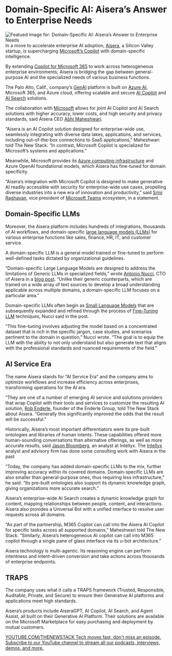 # Domain-Specific AI: Aisera’s Answer to Enterprise Needs
![Featued image for: Domain-Specific AI: Aisera’s Answer to Enterprise Needs](https://cdn.thenewstack.io/media/2024/09/62164c85-rodion-kutsaiev-wygrd0_ilse-unsplash-1-1024x640.jpg)
In a move to accelerate enterprise AI adoption, [Aisera](https://aisera.com/), a Silicon Valley startup, is supercharging [Microsoft’s Copilot](https://thenewstack.io/microsoft-copilot-for-azure-managing-cloud-ops-through-chat/) with domain-specific intelligence.

By extending [Copilot for Microsoft 365](https://www.microsoft.com/en-us/microsoft-365/enterprise/copilot-for-microsoft-365) to work across heterogeneous enterprise environments, Aisera is bridging the gap between general-purpose AI and the specialized needs of various business functions.

The Palo Alto, Calif., company’s [GenAI](https://thenewstack.io/generative-ai-in-2023-genai-tools-became-table-stakes/) platform is built on [Azure AI](https://thenewstack.io/generative-ai-cloud-services-aws-azure-or-google-cloud/), Microsoft 365, and Azure cloud, offering scalable and secure [AI Copilot](https://aisera.com/products/ai-copilot/) and [AI Search](https://aisera.com/products/ai-search/) solutions.

The collaboration with [Microsoft](https://news.microsoft.com/?utm_content=inline+mention) allows for joint AI Copilot and AI Search solutions with higher accuracy, lower costs, and high security and privacy standards, said Aisera CEO [Abhi Maheshwari](https://www.linkedin.com/in/abhi-maheshwari-3742b96/).

“Aisera is an AI Copilot solution designed for enterprise-wide use, seamlessly integrating with diverse data lakes, applications, and services, including out-of-the-box connections to SaaS applications,” Maheshwari told The New Stack. “In contrast, Microsoft Copilot is specialized for Microsoft’s systems and applications.”

Meanwhile, Microsoft provides its [Azure computing infrastructure](https://thenewstack.io/microsoft-linux-is-the-top-operating-system-on-azure-today/) and Azure OpenAI foundational models, which Aisera has fine-tuned for domain specificity.

“Aisera’s integration with Microsoft Copilot is designed to make generative AI readily accessible with security for enterprise-wide use cases, propelling diverse industries into a new era of innovation and productivity,” said [Srini Raghavan](https://www.linkedin.com/in/srini-raghavan/), vice president of [Microsoft Teams](https://thenewstack.io/best-of-breed-or-platform-first-microsoft-teams-gains-on-slack/) ecosystem, in a statement.

## Domain-Specific LLMs
Moreover, the Aisera platform includes hundreds of integrations, thousands of AI workflows, and domain-specific [large language models (LLMs)](https://thenewstack.io/llm/) for various enterprise functions like sales, finance, HR, IT, and customer service.

A domain-specific LLM is a general model trained or fine-tuned to perform well-defined tasks dictated by organizational guidelines.

“Domain-specific Large Language Models are designed to address the limitations of Generic LLMs in specialized fields,” wrote [Antonio Nucci](https://www.linkedin.com/in/antonio-nucci-phd-aa6b70116/), CTO of Aisera in a [blog post](https://aisera.com/blog/domain-specific-llm/). “Unlike their generic counterparts, which are trained on a wide array of text sources to develop a broad understanding applicable across multiple domains, a domain-specific LLM focuses on a particular area.”

Domain-specific LLMs often begin as [Small Language Models](https://aisera.com/blog/small-language-models/) that are subsequently expanded and refined through the process of [Fine-Tuning LLM](https://aisera.com/blog/fine-tuning-llms/) techniques, Nucci said in the post.

“This fine-tuning involves adjusting the model based on a concentrated dataset that is rich in the specific jargon, case studies, and scenarios pertinent to the domain in question,” Nucci wrote. “The goal is to equip the LLM with the ability to not only understand but also generate text that aligns with the professional standards and nuanced requirements of the field.”

## AI Service Era
The name Aisera stands for “AI Service Era” and the company aims to optimize workflows and increase efficiency across enterprises, transforming operations for the AI era.

“They are one of a number of emerging AI service and solutions providers that wrap Copilot with their tools and services to customize the resulting AI solution, [Rob Enderle](https://www.linkedin.com/in/rob-enderle-03729/), founder of the Enderle Group, told The New Stack about Aisera. “Generally this significantly improved the odds that the result will be successful.”

Historically, Aisera’s most important differentiators were its pre-built ontologies and libraries of human intents. These capabilities offered more human-sounding conversations than alternative offerings, as well as more accurate results, said [Jason Bloomberg](https://www.linkedin.com/in/jasonbloomberg/?originalSubdomain=nl), an analyst at Intellyx. The [Intellyx](https://intellyx.com/) analyst and advisory firm has done some consulting work with Aisera in the past

“Today, the company has added domain-specific LLMs to the mix, further improving accuracy within its covered domains. Domain-specific LLMs are also smaller than general-purpose ones, thus requiring less infrastructure,” he said. “Its pre-built ontologies also support its dynamic knowledge graph, giving organizations more accurate search.”

Aisera’s enterprise-wide AI Search creates a dynamic knowledge graph for content, mapping relationships between people, content, and interactions. Aisera also provides a Universal Bot with a unified interface to resolve user requests across all domains.

“As part of the partnership, M365 Copilot can call into the Aisera AI Copilot for specific tasks across all supported domains,” Maheshwari told The New Stack. “Similarly, Aisera’s heterogeneous AI copilot can call into M365 copilot through a single pane of glass interface via its u-bot architecture.”

Aisera technology is multi-agentic. Its reasoning engine can perform intentness and intent-driven conversion and take actions across thousands of enterprise endpoints.

## TRAPS
The company uses what it calls a TRAPS framework (Trusted, Responsible, Auditable, Private, and Secure) to ensure their Generative AI platforms and applications meet high standards.

Aisera’s products include AiseraGPT, AI Copilot, AI Search, and Agent Assist, all built on their Generative AI Platform. Their solutions are available on the Microsoft Marketplace for easy purchasing and deployment by mutual customers.

[
YOUTUBE.COM/THENEWSTACK
Tech moves fast, don't miss an episode. Subscribe to our YouTube
channel to stream all our podcasts, interviews, demos, and more.
](https://youtube.com/thenewstack?sub_confirmation=1)
